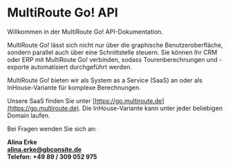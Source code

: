 # MultiRoute Go! API 

Willkommen in der MultiRoute Go! API-Dokumentation. 

MultiRoute Go! lässt sich nicht nur über die graphische Benutzeroberfläche, sondern parallel auch über eine Schnittstelle steuern. Sie können Ihr CRM oder ERP mit MultiRoute Go! verbinden, sodass Tourenberechnungen und -exporte automatisiert durchgeführt werden.

MultiRoute Go! bieten wir als System as a Service (SaaS) an oder als InHouse-Variante für komplexe Berechnungen.

Unsere SaaS finden Sie unter [https://go.multiroute.de](https://go.multiroute.de). Die InHouse-Variante kann unter jeder beliebigen Domain laufen.

Bei Fragen wenden Sie sich an:

**Alina Erke<br>
[alina.erke@gbconsite.de](mailto:alina.erke@gbconsite.de)<br>
Telefon: +49 89 / 309 052 975**